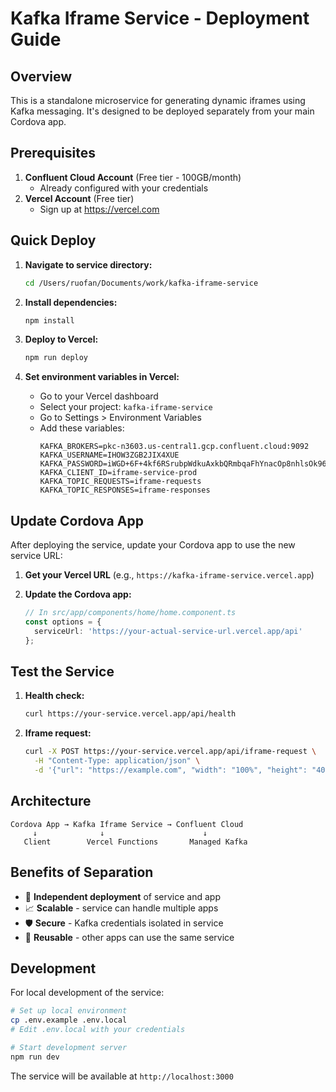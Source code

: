 # Kafka Iframe Service - Deployment Guide

## Overview

This is a standalone microservice for generating dynamic iframes using Kafka messaging. It's designed to be deployed separately from your main Cordova app.

## Prerequisites

1. **Confluent Cloud Account** (Free tier - 100GB/month)
   - Already configured with your credentials
2. **Vercel Account** (Free tier)
   - Sign up at https://vercel.com

## Quick Deploy

1. **Navigate to service directory:**
   ```bash
   cd /Users/ruofan/Documents/work/kafka-iframe-service
   ```

2. **Install dependencies:**
   ```bash
   npm install
   ```

3. **Deploy to Vercel:**
   ```bash
   npm run deploy
   ```

4. **Set environment variables in Vercel:**
   - Go to your Vercel dashboard
   - Select your project: `kafka-iframe-service`
   - Go to Settings > Environment Variables
   - Add these variables:
     ```
     KAFKA_BROKERS=pkc-n3603.us-central1.gcp.confluent.cloud:9092
     KAFKA_USERNAME=IHOW3ZGB2JIX4XUE
     KAFKA_PASSWORD=iWGD+6F+4kf6RSrubpWdkuAxkbQRmbqaFhYnacOp8nhlsOk962Un9OXTnWvdULtR
     KAFKA_CLIENT_ID=iframe-service-prod
     KAFKA_TOPIC_REQUESTS=iframe-requests
     KAFKA_TOPIC_RESPONSES=iframe-responses
     ```

## Update Cordova App

After deploying the service, update your Cordova app to use the new service URL:

1. **Get your Vercel URL** (e.g., `https://kafka-iframe-service.vercel.app`)

2. **Update the Cordova app:**
   ```typescript
   // In src/app/components/home/home.component.ts
   const options = {
     serviceUrl: 'https://your-actual-service-url.vercel.app/api'
   };
   ```

## Test the Service

1. **Health check:**
   ```bash
   curl https://your-service.vercel.app/api/health
   ```

2. **Iframe request:**
   ```bash
   curl -X POST https://your-service.vercel.app/api/iframe-request \
     -H "Content-Type: application/json" \
     -d '{"url": "https://example.com", "width": "100%", "height": "400px"}'
   ```

## Architecture

```
Cordova App → Kafka Iframe Service → Confluent Cloud
     ↓              ↓                      ↓
   Client        Vercel Functions       Managed Kafka
```

## Benefits of Separation

- 🔄 **Independent deployment** of service and app
- 📈 **Scalable** - service can handle multiple apps
- 🛡️ **Secure** - Kafka credentials isolated in service
- 🚀 **Reusable** - other apps can use the same service

## Development

For local development of the service:

```bash
# Set up local environment
cp .env.example .env.local
# Edit .env.local with your credentials

# Start development server
npm run dev
```

The service will be available at `http://localhost:3000`